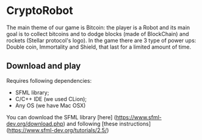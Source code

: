 # CryptoRobot

The main theme of our game is Bitcoin: the player is a Robot and its main goal is to collect bitcoins and to dodge blocks (made of BlockChain) and rockets (Stellar protocol's logo). In the game there are 3 type of power ups: Double coin, Immortality and Shield, that last for a limited amount of time.

## Download and play

Requires following dependencies:
 - SFML library;
 - C/C++ IDE (we used CLion);
 - Any OS (we have Mac OSX)

You can download the SFML library [here] (https://www.sfml-dev.org/download.php) and following [these instructions] (https://www.sfml-dev.org/tutorials/2.5/)
